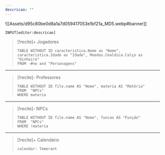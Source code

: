 ```yaml
---
descricao: ""
---
```

![[Assets/d95c80be0d8a1a7d059417053e1bf21a_MD5.webp#banner]]

```meta-bind
INPUT[editor:descricao]
```

> [!recite]+ Jogadores
> ```dataview
> TABLE WITHOUT ID caracteristica.Nome as "Nome", caracteristica.Idade as "Idade", Moedas.Cealdica.Calço as "Dinheiro"
> FROM -#no and "Personagens"
>```
---
> [!recite]- Professores
> ```dataview
> TABLE WITHOUT ID file.name AS "Nome", materia AS "Matéria"
> FROM  "NPCs"
> WHERE materia
> ``` 
---
> [!recite]- NPCs
> ```dataview
> TABLE WITHOUT ID file.name AS "Nome", funcao AS "Função"
> FROM  "NPCs"
> WHERE !materia
> ``` 
---
> [!recite]+ Calendário 
> ```calendarium
> calendar: Temerant
>```
